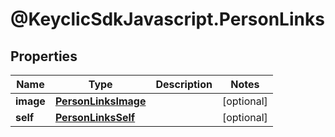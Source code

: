 # @KeyclicSdkJavascript.PersonLinks

## Properties
Name | Type | Description | Notes
------------ | ------------- | ------------- | -------------
**image** | [**PersonLinksImage**](PersonLinksImage.md) |  | [optional] 
**self** | [**PersonLinksSelf**](PersonLinksSelf.md) |  | [optional] 


